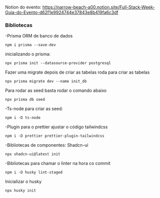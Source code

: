 Notion do evento: https://narrow-beach-a00.notion.site/Full-Stack-Week-Guia-do-Evento-d62f1e9924744e37843e8b419fa6c3df

### Bibliotecas

-Prisma ORM de banco de dados

```
npm i prisma --save-dev
```

inicializando o prisma:

```
npx prisma init --datasource-provider postgresql
```

Fazer uma migrate depois de criar as tabelas roda para criar as tabelas

```
npx prisma migrate dev --name init_db
```

Para rodar as seed basta rodar o comando abaixo

```
npx prisma db seed
```

-Ts-node para criar as seed:

```
npm i -D ts-node
```

-Plugin para o prettier ajustar o código tailwindcss

```
npm i -D prettier prettier-plugin-tailwindcss
```

-Bibliotecas de componentes: Shadcn-ui

```
npx shadcn-ui@latest init
```

-Bibliotecas para chamar o linter na hora co commit

```
npm i -D husky lint-staged
```

Inicializar o husky

```
npx husky init
```
